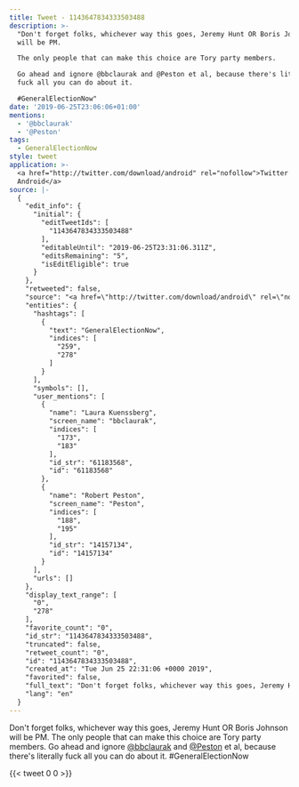 ```yaml
---
title: Tweet - 1143647834333503488
description: >-
  "Don't forget folks, whichever way this goes, Jeremy Hunt OR Boris Johnson
  will be PM. 

  The only people that can make this choice are Tory party members.

  Go ahead and ignore @bbclaurak and @Peston et al, because there's literally
  fuck all you can do about it.

  #GeneralElectionNow"
date: '2019-06-25T23:06:06+01:00'
mentions:
  - '@bbclaurak'
  - '@Peston'
tags:
  - GeneralElectionNow
style: tweet
application: >-
  <a href="http://twitter.com/download/android" rel="nofollow">Twitter for
  Android</a>
source: |-
  {
    "edit_info": {
      "initial": {
        "editTweetIds": [
          "1143647834333503488"
        ],
        "editableUntil": "2019-06-25T23:31:06.311Z",
        "editsRemaining": "5",
        "isEditEligible": true
      }
    },
    "retweeted": false,
    "source": "<a href=\"http://twitter.com/download/android\" rel=\"nofollow\">Twitter for Android</a>",
    "entities": {
      "hashtags": [
        {
          "text": "GeneralElectionNow",
          "indices": [
            "259",
            "278"
          ]
        }
      ],
      "symbols": [],
      "user_mentions": [
        {
          "name": "Laura Kuenssberg",
          "screen_name": "bbclaurak",
          "indices": [
            "173",
            "183"
          ],
          "id_str": "61183568",
          "id": "61183568"
        },
        {
          "name": "Robert Peston",
          "screen_name": "Peston",
          "indices": [
            "188",
            "195"
          ],
          "id_str": "14157134",
          "id": "14157134"
        }
      ],
      "urls": []
    },
    "display_text_range": [
      "0",
      "278"
    ],
    "favorite_count": "0",
    "id_str": "1143647834333503488",
    "truncated": false,
    "retweet_count": "0",
    "id": "1143647834333503488",
    "created_at": "Tue Jun 25 22:31:06 +0000 2019",
    "favorited": false,
    "full_text": "Don't forget folks, whichever way this goes, Jeremy Hunt OR Boris Johnson will be PM. \nThe only people that can make this choice are Tory party members.\nGo ahead and ignore @bbclaurak and @Peston et al, because there's literally fuck all you can do about it.\n#GeneralElectionNow",
    "lang": "en"
  }
---
```

Don't forget folks, whichever way this goes, Jeremy Hunt OR Boris Johnson will be PM. 
The only people that can make this choice are Tory party members.
Go ahead and ignore [@bbclaurak](https://twitter.com/@bbclaurak) and [@Peston](https://twitter.com/@Peston) et al, because there's literally fuck all you can do about it.
#GeneralElectionNow
    
{{< tweet 0 0 >}}
    
